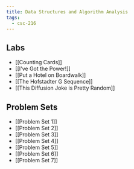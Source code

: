 ```yaml
---
title: Data Structures and Algorithm Analysis
tags:
  - csc-216
---
```


## Labs

* [[Counting Cards]]
* [[I've Got the Power!]]
* [[Put a Hotel on Boardwalk]]
* [[The Hofstadter G Sequence]]
* [[This Diffusion Joke is Pretty Random]]

## Problem Sets

* [[Problem Set 1]]
* [[Problem Set 2]]
* [[Problem Set 3]]
* [[Problem Set 4]]
* [[Problem Set 5]]
* [[Problem Set 6]]
* [[Problem Set 7]]

